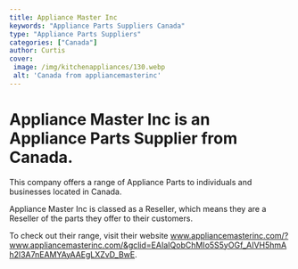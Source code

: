 ```yaml
---
title: Appliance Master Inc
keywords: "Appliance Parts Suppliers Canada"
type: "Appliance Parts Suppliers"
categories: ["Canada"]
author: Curtis
cover:
 image: /img/kitchenappliances/130.webp
 alt: 'Canada from appliancemasterinc'
---
```


# Appliance Master Inc is an Appliance Parts Supplier from Canada.

This company offers a range of Appliance Parts to individuals and businesses located in Canada.

Appliance Master Inc is classed as a Reseller, which means they are a Reseller of the parts they offer to their customers.

To check out their range, visit their website www.appliancemasterinc.com/?www.appliancemasterinc.com/&gclid=EAIaIQobChMIo5S5yOGf_AIVH5hmAh2l3A7nEAMYAyAAEgLXZvD_BwE.
